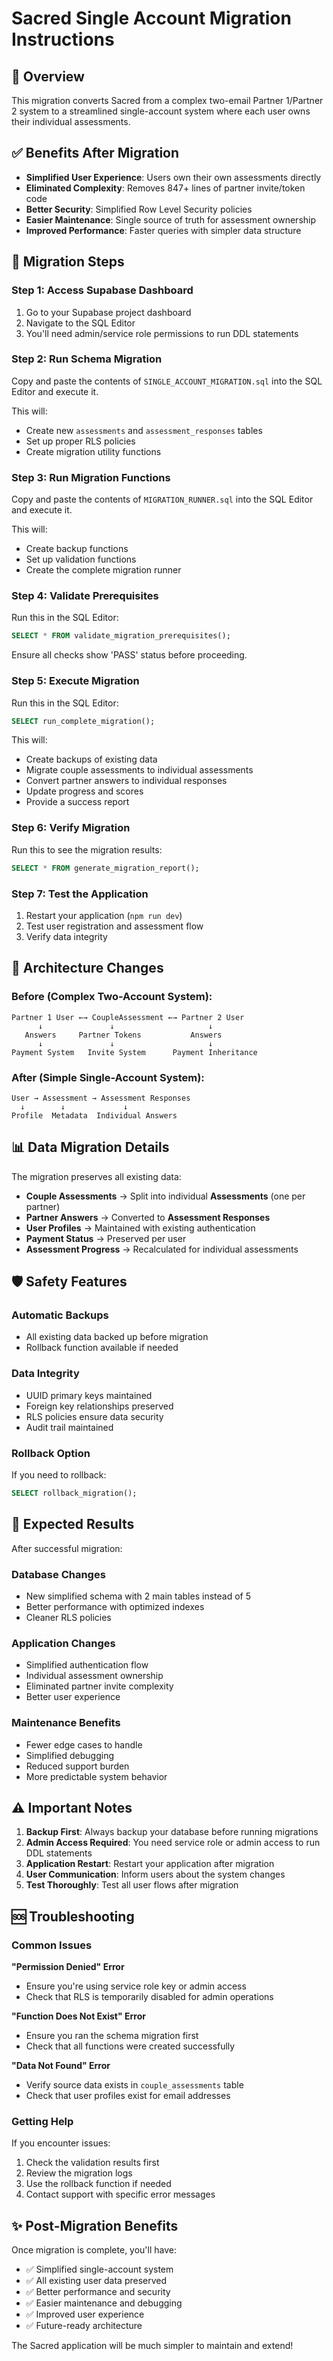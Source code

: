 # Sacred Single Account Migration Instructions

## 🎯 Overview

This migration converts Sacred from a complex two-email Partner 1/Partner 2 system to a streamlined single-account system where each user owns their individual assessments.

## ✅ Benefits After Migration

- **Simplified User Experience**: Users own their own assessments directly
- **Eliminated Complexity**: Removes 847+ lines of partner invite/token code  
- **Better Security**: Simplified Row Level Security policies
- **Easier Maintenance**: Single source of truth for assessment ownership
- **Improved Performance**: Faster queries with simpler data structure

## 🚀 Migration Steps

### Step 1: Access Supabase Dashboard

1. Go to your Supabase project dashboard
2. Navigate to the SQL Editor
3. You'll need admin/service role permissions to run DDL statements

### Step 2: Run Schema Migration

Copy and paste the contents of `SINGLE_ACCOUNT_MIGRATION.sql` into the SQL Editor and execute it.

This will:
- Create new `assessments` and `assessment_responses` tables
- Set up proper RLS policies
- Create migration utility functions

### Step 3: Run Migration Functions

Copy and paste the contents of `MIGRATION_RUNNER.sql` into the SQL Editor and execute it.

This will:
- Create backup functions
- Set up validation functions
- Create the complete migration runner

### Step 4: Validate Prerequisites

Run this in the SQL Editor:

```sql
SELECT * FROM validate_migration_prerequisites();
```

Ensure all checks show 'PASS' status before proceeding.

### Step 5: Execute Migration

Run this in the SQL Editor:

```sql
SELECT run_complete_migration();
```

This will:
- Create backups of existing data
- Migrate couple assessments to individual assessments
- Convert partner answers to individual responses
- Update progress and scores
- Provide a success report

### Step 6: Verify Migration

Run this to see the migration results:

```sql
SELECT * FROM generate_migration_report();
```

### Step 7: Test the Application

1. Restart your application (`npm run dev`)
2. Test user registration and assessment flow
3. Verify data integrity

## 🔄 Architecture Changes

### Before (Complex Two-Account System):
```
Partner 1 User ←→ CoupleAssessment ←→ Partner 2 User
      ↓               ↓                     ↓
   Answers     Partner Tokens           Answers
      ↓               ↓                     ↓
Payment System   Invite System      Payment Inheritance
```

### After (Simple Single-Account System):
```
User → Assessment → Assessment Responses
  ↓        ↓             ↓
Profile  Metadata  Individual Answers
```

## 📊 Data Migration Details

The migration preserves all existing data:

- **Couple Assessments** → Split into individual **Assessments** (one per partner)
- **Partner Answers** → Converted to **Assessment Responses** 
- **User Profiles** → Maintained with existing authentication
- **Payment Status** → Preserved per user
- **Assessment Progress** → Recalculated for individual assessments

## 🛡️ Safety Features

### Automatic Backups
- All existing data backed up before migration
- Rollback function available if needed

### Data Integrity
- UUID primary keys maintained
- Foreign key relationships preserved  
- RLS policies ensure data security
- Audit trail maintained

### Rollback Option
If you need to rollback:

```sql
SELECT rollback_migration();
```

## 🎉 Expected Results

After successful migration:

### Database Changes
- New simplified schema with 2 main tables instead of 5
- Better performance with optimized indexes
- Cleaner RLS policies

### Application Changes  
- Simplified authentication flow
- Individual assessment ownership
- Eliminated partner invite complexity
- Better user experience

### Maintenance Benefits
- Fewer edge cases to handle
- Simplified debugging
- Reduced support burden
- More predictable system behavior

## ⚠️ Important Notes

1. **Backup First**: Always backup your database before running migrations
2. **Admin Access Required**: You need service role or admin access to run DDL statements
3. **Application Restart**: Restart your application after migration
4. **User Communication**: Inform users about the system changes
5. **Test Thoroughly**: Test all user flows after migration

## 🆘 Troubleshooting

### Common Issues

**"Permission Denied" Error**
- Ensure you're using service role key or admin access
- Check that RLS is temporarily disabled for admin operations

**"Function Does Not Exist" Error**  
- Ensure you ran the schema migration first
- Check that all functions were created successfully

**"Data Not Found" Error**
- Verify source data exists in `couple_assessments` table
- Check that user profiles exist for email addresses

### Getting Help

If you encounter issues:
1. Check the validation results first
2. Review the migration logs
3. Use the rollback function if needed
4. Contact support with specific error messages

## ✨ Post-Migration Benefits

Once migration is complete, you'll have:

- ✅ Simplified single-account system
- ✅ All existing user data preserved  
- ✅ Better performance and security
- ✅ Easier maintenance and debugging
- ✅ Improved user experience
- ✅ Future-ready architecture

The Sacred application will be much simpler to maintain and extend!